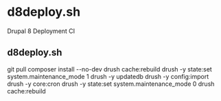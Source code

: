 # d8deploy.sh
Drupal 8 Deployment CI

## d8deploy.sh
git pull
composer install --no-dev
drush cache:rebuild
drush -y state:set system.maintenance_mode 1
drush -y updatedb
drush -y config:import
drush -y core:cron
drush -y state:set system.maintenance_mode 0
drush cache:rebuild
